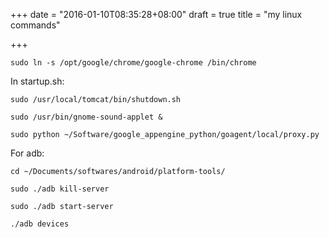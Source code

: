 +++
date = "2016-01-10T08:35:28+08:00"
draft = true
title = "my linux commands"

+++



`sudo ln -s /opt/google/chrome/google-chrome /bin/chrome`

In startup.sh:

`sudo /usr/local/tomcat/bin/shutdown.sh`

`sudo /usr/bin/gnome-sound-applet &`

`sudo python ~/Software/google_appengine_python/goagent/local/proxy.py`

For adb:

`cd ~/Documents/softwares/android/platform-tools/`

`sudo ./adb kill-server`

`sudo ./adb start-server`

`./adb devices`

